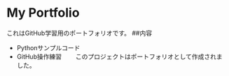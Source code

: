 # My Portfolio
これはGitHub学習用のポートフォリオです。
##内容
- Pythonサンプルコード
- GitHub操作練習　
　このプロジェクトはポートフォリオとして作成されました。
